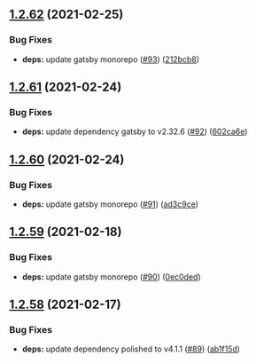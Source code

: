 ## [1.2.62](https://github.com/dds/bosabosa.org/compare/v1.2.61...v1.2.62) (2021-02-25)


### Bug Fixes

* **deps:** update gatsby monorepo ([#93](https://github.com/dds/bosabosa.org/issues/93)) ([212bcb8](https://github.com/dds/bosabosa.org/commit/212bcb8f52d4c3ee416a3811daf075141125f7d9))



## [1.2.61](https://github.com/dds/bosabosa.org/compare/v1.2.60...v1.2.61) (2021-02-24)


### Bug Fixes

* **deps:** update dependency gatsby to v2.32.6 ([#92](https://github.com/dds/bosabosa.org/issues/92)) ([602ca6e](https://github.com/dds/bosabosa.org/commit/602ca6eddc4fe777d07f6d0b8c39df01ed69cd78))



## [1.2.60](https://github.com/dds/bosabosa.org/compare/v1.2.59...v1.2.60) (2021-02-24)


### Bug Fixes

* **deps:** update gatsby monorepo ([#91](https://github.com/dds/bosabosa.org/issues/91)) ([ad3c9ce](https://github.com/dds/bosabosa.org/commit/ad3c9cea9d89fae16e88643f36f315107ec01a5a))



## [1.2.59](https://github.com/dds/bosabosa.org/compare/v1.2.58...v1.2.59) (2021-02-18)


### Bug Fixes

* **deps:** update gatsby monorepo ([#90](https://github.com/dds/bosabosa.org/issues/90)) ([0ec0ded](https://github.com/dds/bosabosa.org/commit/0ec0dedffb9fe5d734b90dc8f1e6506c39f9b667))



## [1.2.58](https://github.com/dds/bosabosa.org/compare/v1.2.57...v1.2.58) (2021-02-17)


### Bug Fixes

* **deps:** update dependency polished to v4.1.1 ([#89](https://github.com/dds/bosabosa.org/issues/89)) ([ab1f15d](https://github.com/dds/bosabosa.org/commit/ab1f15d3e3d20c4d7bef9482cf8a9b0d085f8fb8))



